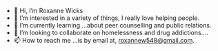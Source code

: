 - 👋 Hi, I’m Roxanne Wicks
- 👀 I’m interested in a variety of things, I really love helping people.
- 🌱 I’m currently learning ...about peer counselling and public relations.
- 💞️ I’m looking to collaborate on homelessness and drug addictions....
- 📫 How to reach me ...is by email at, roxannew548@gmail.com.

<!---
Stitch548/Stitch548 is a ✨ special ✨ repository because its `README.md` (this file) appears on your GitHub profile.
You can click the Preview link to take a look at your changes.
--->

